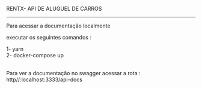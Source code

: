 RENTX- API DE ALUGUEL DE CARROS

<hr/>

Para acessar a documentação localmente 

executar os seguintes comandos :

1- yarn
<br/>
2- docker-compose up

<br/>
Para ver a documentação no swagger acessar a rota : http//:localhost:3333/api-docs
